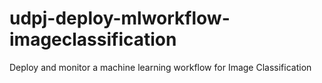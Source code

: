 # udpj-deploy-mlworkflow-imageclassification
Deploy and monitor a machine learning workflow for Image Classification
